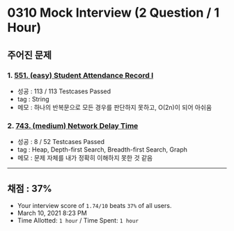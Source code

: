 # 0310 Mock Interview (2 Question / 1 Hour)

## 주어진 문제

### 1. [551. (easy) Student Attendance Record I](https://leetcode.com/problems/student-attendance-record-i/)

- 성공 : 113 / 113 Testcases Passed
- tag : String
- 메모 : 하나의 반복문으로 모든 경우를 판단하지 못하고, O(2n)이 되어 아쉬움

### 2. [743. (medium) Network Delay Time](https://leetcode.com/problems/network-delay-time/)

- 성공 : 8 / 52 Testcases Passed
- tag : Heap, Depth-first Search, Breadth-first Search, Graph
- 메모 : 문제 자체를 내가 정확히 이해하지 못한 것 같음

---

## 채점 : 37%

- Your interview score of `1.74/10` beats `37%` of all users.
- March 10, 2021 8:23 PM
- Time Allotted: `1 hour` / Time Spent: `1 hour`

